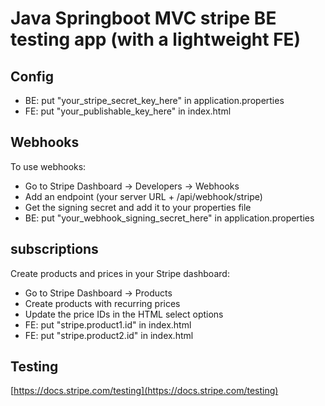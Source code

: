 # Java Springboot MVC stripe BE testing app (with a lightweight FE)

## Config
- BE: put "your_stripe_secret_key_here" in application.properties
- FE: put "your_publishable_key_here" in index.html

## Webhooks
To use webhooks:

- Go to Stripe Dashboard → Developers → Webhooks
- Add an endpoint (your server URL + /api/webhook/stripe)
- Get the signing secret and add it to your properties file
- BE: put "your_webhook_signing_secret_here" in application.properties

## subscriptions
Create products and prices in your Stripe dashboard:

- Go to Stripe Dashboard → Products
- Create products with recurring prices
- Update the price IDs in the HTML select options
- FE: put "stripe.product1.id" in index.html
- FE: put "stripe.product2.id" in index.html

## Testing
[https://docs.stripe.com/testing](https://docs.stripe.com/testing)
